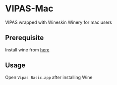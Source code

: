 # VIPAS-Mac
VIPAS wrapped with Wineskin Winery for mac users

## Prerequisite
Install wine from [here](https://www.macupdate.com/app/mac/17376/wine)

## Usage
Open `Vipas Basic.app` after installing Wine
